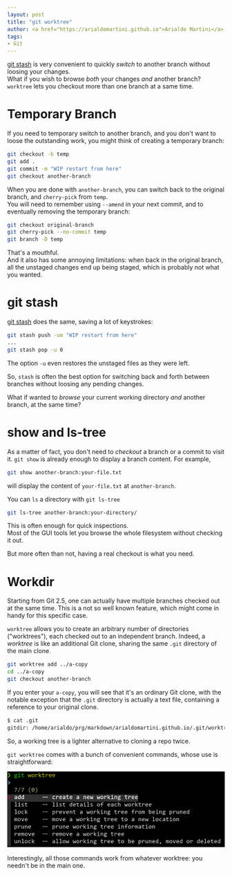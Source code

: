 ```yaml
---
layout: post
title: "git worktree"
author: <a href="https://arialdomartini.github.io">Arialdo Martini</a>
tags:
- Git
---
```

[git stash][git-stash] is very convenient to quickly *switch* to another branch without loosing your changes.<br/>
What if you wish to browse *both* your changes *and* another branch?<br/>
`worktree` lets you checkout more than one branch at a same time.

<!--more-->
# Temporary Branch
If you need to temporary switch to another branch, and you don't want to loose the outstanding work, you might think of creating a temporary branch:

```bash
git checkout -b temp
git add .
git commit -m "WIP restart from here"
git checkout another-branch
```

When you are done with `another-branch`, you can switch back to the original branch, and `cherry-pick` from `temp`.<br/>
You will need to remember using `--amend` in your next commit, and to eventually removing the temporary branch:

```bash
git checkout original-branch
git cherry-pick --no-commit temp
git branch -D temp
```

That's a mouthful.<br/>
And it also has some annoying limitations: when back in the original branch, all the unstaged changes end up being staged, which is probably not what you wanted.


# git stash
[git stash][git-stash] does the same, saving a lot of keystrokes:

```bash
git stash push -um "WIP restart from here"
...
git stash pop -u 0
```

The option `-u` even restores the unstaged files as they were left.

So, `stash` is often the best option for switching back and forth between branches without loosing any pending changes.

What if wanted to *browse* your current working directory *and* another branch, at the same time?


# show and ls-tree
As a matter of fact, you don't need to *checkout* a branch or a commit to visit it. `git show` is already enough to display a branch content. For example,

```bash
git show another-branch:your-file.txt
```

will display the content of `your-file.txt` at `another-branch`.

You can `ls` a directory with `git ls-tree`

```bash
git ls-tree another-branch:your-directory/
```
 
This is often enough for quick inspections.<br/> 
Most of the GUI tools let you browse the whole filesystem without checking it out. 
 
But more often than not, having a real checkout is what you need.


# Workdir
Starting from Git 2.5, one can actually have multiple branches checked out at the same time. This is a not so well known feature, which might come in handy for this specific case.

`worktree` allows you to create an arbitrary number of directories ("worktrees"), each checked out to an independent branch. Indeed, a *worktree* is like an additional Git clone, sharing the same `.git` directory of the main clone.


```bash
git worktree add ../a-copy
cd ../a-copy
git checkout another-branch
```

If you enter your `a-copy`, you will see that it's an ordinary Git clone, with the notable exception that the `.git` directory is actually a text file, containing a reference to your original clone. 

```bash
$ cat .git
gitdir: /home/arialdo/prg/markdown/arialdomartini.github.io/.git/worktrees/a-copy
```

So, a working tree is a lighter alternative to cloning a repo twice.

`git worktree` comes with a bunch of convenient commands, whose use is straightforward: 

![The available options in git-worktree](static/img/git-worktree/git-worktree.png)

Interestingly, all those commands work from whatever worktree: you needn't be in the main one.

[git-stash]: https://www.git-scm.com/docs/git-stash
